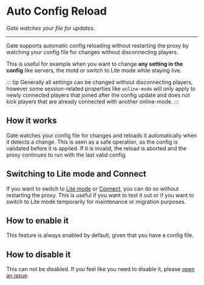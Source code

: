 # Auto Config Reload

_Gate watches your file for updates._

---

Gate supports automatic config reloading without restarting the proxy by watching your config file for changes
without disconnecting players.

This is useful for example when you want to change **any setting in the config** like servers, the motd or
switch to Lite mode while staying live.

::: tip
Generally all settings can be changed without disconnecting players,
however some session-related properties like `online-mode` will only apply to newly connected
players that joined after the config update and does not kick players that are already connected with another
online-mode.
:::

## How it works

Gate watches your config file for changes and reloads it automatically when it detects a change.
This is seen as a safe operation, as the config is validated before it is applied.
If it is invalid, the reload is aborted and the proxy continues to run with the last valid config.

## Switching to Lite mode and Connect

If you want to switch to [Lite mode](/guide/lite) or [Connect](/guide/connect), you can do so without restarting the
proxy.
This is useful if you want to test it out or if you want to switch to Lite mode temporarily for maintenance
or migration purposes.

## How to enable it

This feature is always enabled by default, given that you have a config file.

## How to disable it

This can not be disabled.
If you feel like you need to disable it, please [open an issue](
https://github.com/minekube/gate/issues/new?title=Disable%20auto%20config%20reload&body=I%20want%20to%20disable%20auto%20config%20reload%20because%20...).
